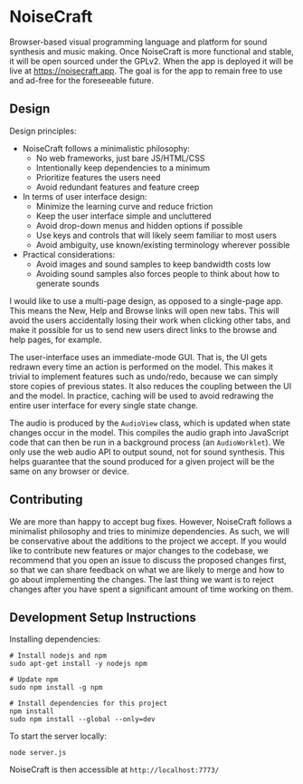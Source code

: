 # NoiseCraft

Browser-based visual programming language and platform for sound synthesis and music making.
Once NoiseCraft is more functional and stable, it will be open sourced under the GPLv2.
When the app is deployed it will be live at https://noisecraft.app. The goal is for the app
to remain free to use and ad-free for the foreseeable future.

## Design

Design principles:
- NoiseCraft follows a minimalistic philosophy:
  - No web frameworks, just bare JS/HTML/CSS
  - Intentionally keep dependencies to a minimum
  - Prioritize features the users need
  - Avoid redundant features and feature creep
- In terms of user interface design:
  - Minimize the learning curve and reduce friction
  - Keep the user interface simple and uncluttered
  - Avoid drop-down menus and hidden options if possible
  - Use keys and controls that will likely seem familiar to most users
  - Avoid ambiguity, use known/existing terminology wherever possible
- Practical considerations:
  - Avoid images and sound samples to keep bandwidth costs low
  - Avoiding sound samples also forces people to think about how to generate sounds

I would like to use a multi-page design, as opposed to a single-page app. This means
the New, Help and Browse links will open new tabs. This will avoid the users accidentally
losing their work when clicking other tabs, and make it possible for us to send new users
direct links to the browse and help pages, for example.

The user-interface uses an immediate-mode GUI. That is, the UI gets redrawn every time
an action is performed on the model. This makes it trivial to implement features such
as undo/redo, because we can simply store copies of previous states. It also reduces
the coupling between the UI and the model. In practice, caching will be used to avoid
redrawing the entire user interface for every single state change.

The audio is produced by the `AudioView` class, which is updated when state changes
occur in the model. This compiles the audio graph into JavaScript code that can then
be run in a background process (an `AudioWorklet`). We only use the web audio API
to output sound, not for sound synthesis. This helps guarantee that the sound
produced for a given project will be the same on any browser or device.

## Contributing

We are more than happy to accept bug fixes. However, NoiseCraft follows
a minimalist philosophy and tries to minimize dependencies. As such, we will 
be conservative about the additions to the project we accept. If you would
like to contribute new features or major changes to the codebase, we
recommend that you open an issue to discuss the proposed changes first, so
that we can share feedback on what we are likely to merge and how to go
about implementing the changes. The last thing we want is to reject changes
after you have spent a significant amount of time working on them.

## Development Setup Instructions

Installing dependencies:

```
# Install nodejs and npm
sudo apt-get install -y nodejs npm

# Update npm
sudo npm install -g npm

# Install dependencies for this project
npm install
sudo npm install --global --only=dev
```

To start the server locally:

```
node server.js
```

NoiseCraft is then accessible at `http://localhost:7773/`
